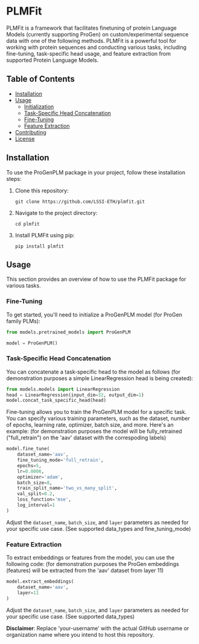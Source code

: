 # PLMFit

PLMFit is a framework that facilitates finetuning of  protein Language Models (currently supporting ProGen) on custom/experimental sequence data with one of the following methods. PLMFit is a powerful tool for working with protein sequences and conducting various tasks, including fine-tuning, task-specific head usage, and feature extraction from supported Protein Language Models.

## Table of Contents

- [Installation](#installation)
- [Usage](#usage)
  - [Initialization](#initialization)
  - [Task-Specific Head Concatenation](#task-specific-head-concatenation)
  - [Fine-Tuning](#fine-tuning)
  - [Feature Extraction](#feature-extraction)
- [Contributing](#contributing)
- [License](#license)

## Installation

To use the ProGenPLM package in your project, follow these installation steps:

1. Clone this repository:

   ```shell
   git clone https://github.com/LSSI-ETH/plmfit.git
   ```

2. Navigate to the project directory:

   ```shell
   cd plmfit
   ```

3. Install PLMFit using pip:

   ```shell
   pip install plmfit
   ```


## Usage

This section provides an overview of how to use the PLMFit package for various tasks.

### Fine-Tuning

To get started, you'll need to initialize a ProGenPLM model (for ProGen family PLMs):

```python
from models.pretrained_models import ProGenPLM

model = ProGenPLM()
```

### Task-Specific Head Concatenation

You can concatenate a task-specific head to the model as follows (for demonstration purposes a simple LinearRegression head is being created):

```python
from models.models import LinearRegression
head = LinearRegression(input_dim=32, output_dim=1) 
model.concat_task_specific_head(head)
```
Fine-tuning allows you to train the ProGenPLM model for a specific task. You can specify various training parameters, such as the dataset, number of epochs, learning rate, optimizer, batch size, and more. Here's an example:
(for demonstration purposes the model will be fully_retrained ("full_retrain") on the 'aav' dataset with the correspoding labels)

```python
model.fine_tune(
    dataset_name='aav',
    fine_tuning_mode='full_retrain',
    epochs=5,
    lr=0.0006,
    optimizer='adam',
    batch_size=8,
    train_split_name='two_vs_many_split',
    val_split=0.2,
    loss_function='mse',
    log_interval=1
)
```
Adjust the `dataset_name`, `batch_size`, and `layer` parameters as needed for your specific use case. (See supported data_types and fine_tuning_mode)

### Feature Extraction

To extract embeddings or features from the model, you can use the following code:
(for demonstration purposes the ProGen embeddings (features) will be extracted from the 'aav' dataset from layer 11)

```python
model.extract_embeddings(
    dataset_name='aav',
    layer=11
)
```

Adjust the `dataset_name`, `batch_size`, and `layer` parameters as needed for your specific use case. (See supported data_types)


**Disclaimer**: Replace 'your-username' with the actual GitHub username or organization name where you intend to host this repository.
